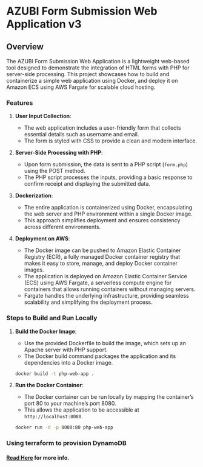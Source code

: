 # AZUBI Form Submission Web Application v3

## Overview

The AZUBI Form Submission Web Application is a lightweight web-based tool designed to demonstrate the integration of HTML forms with PHP for server-side processing. This project showcases how to build and containerize a simple web application using Docker, and deploy it on Amazon ECS using AWS Fargate for scalable cloud hosting.

### Features

1. **User Input Collection**:

   - The web application includes a user-friendly form that collects essential details such as username and email.
   - The form is styled with CSS to provide a clean and modern interface.

2. **Server-Side Processing with PHP**:

   - Upon form submission, the data is sent to a PHP script (`form.php`) using the POST method.
   - The PHP script processes the inputs, providing a basic response to confirm receipt and displaying the submitted data.

3. **Dockerization**:

   - The entire application is containerized using Docker, encapsulating the web server and PHP environment within a single Docker image.
   - This approach simplifies deployment and ensures consistency across different environments.

4. **Deployment on AWS**:
   - The Docker image can be pushed to Amazon Elastic Container Registry (ECR), a fully managed Docker container registry that makes it easy to store, manage, and deploy Docker container images.
   - The application is deployed on Amazon Elastic Container Service (ECS) using AWS Fargate, a serverless compute engine for containers that allows running containers without managing servers.
   - Fargate handles the underlying infrastructure, providing seamless scalability and simplifying the deployment process.

### Steps to Build and Run Locally

1. **Build the Docker Image**:

   - Use the provided Dockerfile to build the image, which sets up an Apache server with PHP support.
   - The Docker build command packages the application and its dependencies into a Docker image.

   ```bash
   docker build -t php-web-app .
   ```

2. **Run the Docker Container**:

   - The Docker container can be run locally by mapping the container’s port 80 to your machine’s port 8080.
   - This allows the application to be accessible at `http://localhost:8080`.

   ```bash
   docker run -d -p 8080:80 php-web-app
   ```

### Using terraform to provision DynamoDB

#### [Read Here](../verson3/terra%20files/README.md) for more info.
